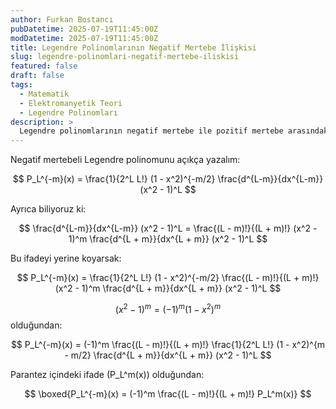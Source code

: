 ```yaml
---
author: Furkan Bostancı
pubDatetime: 2025-07-19T11:45:00Z
modDatetime: 2025-07-19T11:45:00Z
title: Legendre Polinomlarının Negatif Mertebe İlişkisi
slug: legendre-polinomlari-negatif-mertebe-iliskisi
featured: false
draft: false
tags:
  - Matematik
  - Elektromanyetik Teori
  - Legendre Polinomları
description: >
  Legendre polinomlarının negatif mertebe ile pozitif mertebe arasındaki ilişkiyi türev formülleriyle gösteriyoruz.
---
```


Negatif mertebeli Legendre polinomunu açıkça yazalım:

$$
P_L^{-m}(x) = \frac{1}{2^L L!} (1 - x^2)^{-m/2} \frac{d^{L-m}}{dx^{L-m}} (x^2 - 1)^L
$$

Ayrıca biliyoruz ki:

$$
\frac{d^{L-m}}{dx^{L-m}} (x^2 - 1)^L = \frac{(L - m)!}{(L + m)!} (x^2 - 1)^m \frac{d^{L + m}}{dx^{L + m}} (x^2 - 1)^L
$$

Bu ifadeyi yerine koyarsak:

$$
P_L^{-m}(x) = \frac{1}{2^L L!} (1 - x^2)^{-m/2} \frac{(L - m)!}{(L + m)!} (x^2 - 1)^m \frac{d^{L + m}}{dx^{L + m}} (x^2 - 1)^L
$$

$$(x^2 - 1)^m = (-1)^m (1 - x^2)^m$$ olduğundan:

$$
P_L^{-m}(x) = (-1)^m \frac{(L - m)!}{(L + m)!} \frac{1}{2^L L!} (1 - x^2)^{m - m/2} \frac{d^{L + m}}{dx^{L + m}} (x^2 - 1)^L
$$

Parantez içindeki ifade \(P_L^m(x)\) olduğundan:

$$
\boxed{P_L^{-m}(x) = (-1)^m \frac{(L - m)!}{(L + m)!} P_L^m(x)}
$$
